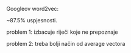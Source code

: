 Googleov word2vec: 

~87.5% uspjesnosti.

problem 1: izbacuje riječi koje ne prepoznaje

problem 2: treba bolji način od average vectora
